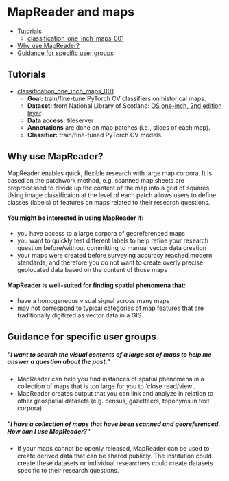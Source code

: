 # MapReader and maps

- [Tutorials](#tutorials)
  - [classification_one_inch_maps_001](https://github.com/Living-with-machines/MapReader/tree/main/examples/maps/classification_one_inch_maps_001)
- [Why use MapReader?](#why-use-mapreader)
- [Guidance for specific user groups](#guidance-for-specific-user-groups)

## Tutorials

- [classification_one_inch_maps_001](https://github.com/Living-with-machines/MapReader/tree/main/examples/maps/classification_one_inch_maps_001)
  * **Goal:** train/fine-tune PyTorch CV classifiers on historical maps.
  * **Dataset:** from National Library of Scotland: [OS one-inch, 2nd edition layer](https://mapseries-tilesets.s3.amazonaws.com/1inch_2nd_ed/index.html).
  * **Data access:** tileserver
  * **Annotations** are done on map patches (i.e., slices of each map).
  * **Classifier:** train/fine-tuned PyTorch CV models.

## Why use MapReader?

MapReader enables quick, flexible research with large map corpora. It is based on the patchwork method, e.g. scanned map sheets are preprocessed to divide up the content of the map into a grid of squares. Using image classificaion at the level of each patch allows users to define classes (labels) of features on maps related to their research questions. 

#### You might be interested in using MapReader if:
- you have access to a large corpora of georeferenced maps
- you want to quickly test different labels to help refine your research question before/without committing to manual vector data creation
- your maps were created before surveying accuracy reached modern standards, and therefore you do not want to create overly precise geolocated data based on the content of those maps

#### MapReader is well-suited for finding spatial phenomena that:
- have a homogeneous visual signal across many maps 
- may not correspond to typical categories of map features that are traditionally digitized as vector data in a GIS


## Guidance for specific user groups

##### "I want to search the visual contents of a large set of maps to help me answer a question about the past."

- MapReader can help you find instances of spatial phenomena in a collection of maps that is too large for you to 'close read/view'.
- MapReader creates output that you can link and analyze in relation to other geospatial datasets (e.g. census, gazetteers, toponyms in text corpora).

##### "I have a collection of maps that have been scanned and georeferenced. How can I use MapReader?"

- If your maps cannot be openly released, MapReader can be used to create derived data that can be shared publicly. The institution could create these datasets or individual researchers could create datasets specific to their research questions.
